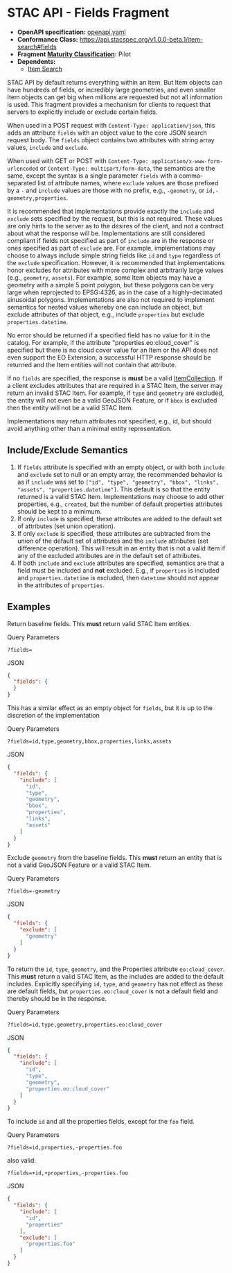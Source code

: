 # STAC API - Fields Fragment

- **OpenAPI specification:** [openapi.yaml](openapi.yaml)
- **Conformance Class:** <https://api.stacspec.org/v1.0.0-beta.1/item-search#fields>
- **Fragment [Maturity Classification](../../extensions.md#extension-maturity):** Pilot
- **Dependents:**
  - [Item Search](../../item-search)

STAC API by default returns everything within an item. But Item objects can have hundreds of fields, or incredibly large
geometries, and even smaller Item objects can get big when millions are requested but not all information is used. This
fragment provides a mechanism for clients to request that servers to explicitly include or exclude certain fields. 

When used in a POST request with `Content-Type: application/json`, this adds an attribute `fields` with 
an object value to the core JSON search request body. The `fields` object contains two attributes with string array 
values, `include` and `exclude`.

When used with GET or POST with `Content-Type: application/x-www-form-urlencoded` or 
`Content-Type: multipart/form-data`, the semantics are the same, except the syntax is a single parameter `fields` with 
a comma-separated list of attribute names, where `exclude` values are those prefixed by a `-` and `include` values are 
those with no prefix, e.g., `-geometry`, or `id,-geometry,properties`.

It is recommended that implementations provide exactly the `include` and `exclude` sets specified by the request, 
but this is not required. These values are only hints to the server as to the desires of the client, and not a 
contract about what the response will be. Implementations are still considered compliant if fields not specified as part of `include` 
are in the response or ones specified as part of `exclude` are.  For example, implementations may choose to always 
include simple string fields like `id` and `type` regardless of the `exclude` specification. However, it is recommended 
that implementations honor excludes for attributes with more complex and arbitrarily large values 
(e.g., `geometry`, `assets`).  For example, some Item objects may have a geometry with a simple 5 point polygon, but these 
polygons can be very large when reprojected to EPSG:4326, as in the case of a highly-decimated sinusoidal polygons.
Implementations are also not required to implement semantics for nested values whereby one can include an object, but
exclude attributes of that object, e.g., include `properties` but exclude `properties.datetime`.

No error should be returned if a specified field has no value for it in the catalog. For example, if the attribute 
"properties.eo:cloud_cover" is specified but there is no cloud cover value for an Item or the API does not even 
support the EO Extension, a successful HTTP response should be returned and the Item entities will not contain that 
attribute. 

If no `fields` are specified, the response is **must** be a valid [ItemCollection](../itemcollection/README.md). If a client excludes
attributes that are required in a STAC Item, the server may return an invalid STAC Item. For example, if `type` 
and `geometry` are excluded, the entity will not even be a valid GeoJSON Feature, or if `bbox` is excluded then the entity 
will not be a valid STAC Item.

Implementations may return attributes not specified, e.g., id, but should avoid anything other than a minimal entity 
representation. 

## Include/Exclude Semantics 

1. If `fields` attribute is specified with an empty object, or with both `include` and `exclude` set to null or an 
empty array, the recommended behavior is as if `include` was set to 
`["id", "type", "geometry", "bbox", "links", "assets", "properties.datetime"]`.  This default is so that the entity 
returned is a valid STAC Item.  Implementations may choose to add other properties, e.g., `created`, but the number 
of default properties attributes should be kept to a minimum.
2. If only `include` is specified, these attributes are added to the default set of attributes (set union operation). 
3. If only `exclude` is specified, these attributes are subtracted from the union of the default set of attributes and 
the `include` attributes (set difference operation).  This will result in an entity that is not a valid Item if any 
of the excluded attributes are in the default set of attributes.
4. If both `include` and `exclude` attributes are specified, semantics are that a field must be included and **not** 
excluded.  E.g., if `properties` is included and `properties.datetime` is excluded, then `datetime` should not appear 
in the attributes of `properties`.

## Examples

Return baseline fields.  This **must** return valid STAC Item entities. 

Query Parameters
```http
?fields=
```

JSON
```json
{
  "fields": {
  }
}
```

This has a similar effect as an empty object for `fields`, but it is up to the discretion of the implementation 

Query Parameters
```http
?fields=id,type,geometry,bbox,properties,links,assets
```

JSON
```json
{
  "fields": {
    "include": [
      "id",
      "type",
      "geometry",
      "bbox",
      "properties",
      "links",
      "assets"
    ]
  }
}
```

Exclude `geometry` from the baseline fields.  This **must** return an entity that is not a valid GeoJSON Feature or a valid STAC Item.

Query Parameters
```http
?fields=-geometry
```

JSON
```json
{
  "fields": {
    "exclude": [
      "geometry"
    ]
  }
}
```

To return the `id`, `type`, `geometry`, and the Properties attribute `eo:cloud_cover`.
This **must** return a valid STAC Item, as the includes are added to the default includes.
Explicitly specifying `id`, `type`, and `geometry` has not effect as these are default fields,
but `properties.eo:cloud_cover` is not a default field and thereby should be in the response.

Query Parameters
```http
?fields=id,type,geometry,properties.eo:cloud_cover
```

JSON
```json
{
  "fields": {
    "include": [
      "id",
      "type",
      "geometry",
      "properties.eo:cloud_cover"
    ]
  }
}
```

To include `id` and all the properties fields, except for the `foo` field.

Query Parameters
```http
?fields=id,properties,-properties.foo
```

also valid:
```http
?fields=+id,+properties,-properties.foo
```

JSON
```json
{
  "fields": {
    "include": [
      "id",
      "properties"
    ],
    "exclude": [    
      "properties.foo"
    ]
  }
}
```
